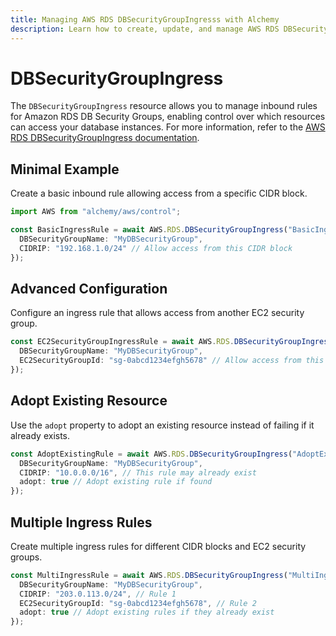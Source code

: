 ```yaml
---
title: Managing AWS RDS DBSecurityGroupIngresss with Alchemy
description: Learn how to create, update, and manage AWS RDS DBSecurityGroupIngresss using Alchemy Cloud Control.
---
```


# DBSecurityGroupIngress

The `DBSecurityGroupIngress` resource allows you to manage inbound rules for Amazon RDS DB Security Groups, enabling control over which resources can access your database instances. For more information, refer to the [AWS RDS DBSecurityGroupIngress documentation](https://docs.aws.amazon.com/rds/latest/userguide/).

## Minimal Example

Create a basic inbound rule allowing access from a specific CIDR block.

```ts
import AWS from "alchemy/aws/control";

const BasicIngressRule = await AWS.RDS.DBSecurityGroupIngress("BasicIngressRule", {
  DBSecurityGroupName: "MyDBSecurityGroup",
  CIDRIP: "192.168.1.0/24" // Allow access from this CIDR block
});
```

## Advanced Configuration

Configure an ingress rule that allows access from another EC2 security group.

```ts
const EC2SecurityGroupIngressRule = await AWS.RDS.DBSecurityGroupIngress("EC2SecurityGroupIngressRule", {
  DBSecurityGroupName: "MyDBSecurityGroup",
  EC2SecurityGroupId: "sg-0abcd1234efgh5678" // Allow access from this EC2 security group
});
```

## Adopt Existing Resource

Use the `adopt` property to adopt an existing resource instead of failing if it already exists.

```ts
const AdoptExistingRule = await AWS.RDS.DBSecurityGroupIngress("AdoptExistingRule", {
  DBSecurityGroupName: "MyDBSecurityGroup",
  CIDRIP: "10.0.0.0/16", // This rule may already exist
  adopt: true // Adopt existing rule if found
});
```

## Multiple Ingress Rules

Create multiple ingress rules for different CIDR blocks and EC2 security groups.

```ts
const MultiIngressRule = await AWS.RDS.DBSecurityGroupIngress("MultiIngressRule", {
  DBSecurityGroupName: "MyDBSecurityGroup",
  CIDRIP: "203.0.113.0/24", // Rule 1
  EC2SecurityGroupId: "sg-0abcd1234efgh5678", // Rule 2
  adopt: true // Adopt existing rules if they already exist
});
```